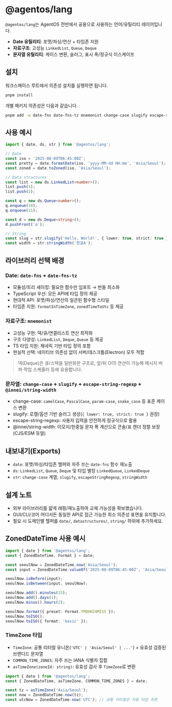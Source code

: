 # @agentos/lang

`@agentos/lang`는 AgentOS 전반에서 공용으로 사용하는 언어/유틸리티 레이어입니다.

- **Date 유틸리티**: 포맷/파싱/연산 + 타임존 지원
- **자료구조**: 고성능 `LinkedList`, `Queue`, `Deque`
- **문자열 유틸리티**: 케이스 변환, 슬러그, 표시 폭/정규식 이스케이프

## 설치

워크스페이스 루트에서 의존성 설치를 실행하면 됩니다.

```bash
pnpm install
```

개별 패키지 의존성은 다음과 같습니다.

```bash
pnpm add -w date-fns date-fns-tz mnemonist change-case slugify escape-string-regexp @innei/string-width
```

## 사용 예시

```ts
import { date, ds, str } from '@agentos/lang';

// Date
const iso = '2025-08-09T06:45:00Z';
const pretty = date.formatDate(iso, 'yyyy-MM-dd HH:mm', 'Asia/Seoul');
const zoned = date.toZoned(iso, 'Asia/Seoul');

// Data structures
const list = new ds.LinkedList<number>();
list.push(1);
list.push(2);

const q = new ds.Queue<number>();
q.enqueue(10);
q.enqueue(11);

const d = new ds.Deque<string>();
d.pushFront('a');

// String
const slug = str.slugify('Hello, World!', { lower: true, strict: true });
const width = str.stringWidth('한글A');
```

## 라이브러리 선택 배경

### Date: `date-fns` + `date-fns-tz`

- 모듈성/트리 셰이킹: 필요한 함수만 임포트 → 번들 최소화
- TypeScript 우선: 모든 API에 타입 정의 제공
- 현대적 API: 포맷/파싱/연산의 일관된 함수형 스타일
- 타임존 지원: `formatInTimeZone`, `zonedTimeToUtc` 등 제공

### 자료구조: `mnemonist`

- 고성능 구현: 덱/큐/연결리스트 연산 최적화
- 구조 다양성: `LinkedList`, `Deque`, `Queue` 등 제공
- TS 타입 지원: 제네릭 기반 타입 정의 포함
- 현실적 선택: 네이티브 의존성 없이 서버/데스크톱(Electron) 모두 적합

> 덱(Deque)은 큐/스택을 일반화한 구조로, 앞/뒤 O(1) 연산이 가능해 메시지 버퍼·작업 스케줄러 등에 유용합니다.

### 문자열: `change-case` + `slugify` + `escape-string-regexp` + `@innei/string-width`

- change-case: `camelCase`, `PascalCase`, `param-case`, `snake_case` 등 표준 케이스 변환
- slugify: 로캘/옵션 기반 슬러그 생성(`{ lower: true, strict: true }` 권장)
- escape-string-regexp: 사용자 입력을 안전하게 정규식으로 활용
- @innei/string-width: 이모지/한중일 문자 폭 계산으로 콘솔/표 렌더 정렬 보장(CJS/ESM 듀얼)

## 내보내기(Exports)

- `date`: 포맷/파싱/타임존 헬퍼와 자주 쓰는 `date-fns` 함수 재노출
- `ds`: `LinkedList`, `Queue`, `Deque` 및 타입 별칭 `LinkedQueue`, `LinkedDeque`
- `str`: `change-case` 계열, `slugify`, `escapeStringRegexp`, `stringWidth`

## 설계 노트

- 외부 라이브러리를 얇게 래핑/재노출하여 교체 가능성을 확보했습니다.
- GUI/CLI/코어 어디서든 동일한 API로 접근 가능한 최소 의존성 표면을 유지합니다.
- 필요 시 도메인별 헬퍼를 `date/`, `datastructures/`, `string/` 하위에 추가하세요.

## ZonedDateTime 사용 예시

```ts
import { date } from '@agentos/lang';
const { ZonedDateTime, Format } = date;

const seoulNow = ZonedDateTime.now('Asia/Seoul');
const input = ZonedDateTime.valueOf('2025-08-09T06:45:00Z', 'Asia/Seoul');

seoulNow.isBefore(input);
seoulNow.isBetween(input, seoulNow);

seoulNow.add().minutes(15);
seoulNow.add().days(1);
seoulNow.minus().hours(2);

seoulNow.format({ preset: Format.YMDHH24MISS });
seoulNow.toISO();
seoulNow.toISO({ format: 'basic' });
```

### TimeZone 타입

- `TimeZone`: 공통 리터럴 유니온(`'UTC' | 'Asia/Seoul' | ...'`) + 유효성 검증된 브랜디드 문자열
- `COMMON_TIME_ZONES`: 자주 쓰는 IANA 식별자 집합
- `asTimeZone(zoneId: string)`: 유효성 검사 후 `TimeZone`로 변환

```ts
import { date } from '@agentos/lang';
const { ZonedDateTime, asTimeZone, COMMON_TIME_ZONES } = date;

const tz = asTimeZone('Asia/Seoul');
const now = ZonedDateTime.now(tz);
const utcNow = ZonedDateTime.now('UTC'); // 공통 리터럴은 자동 타입 추론
```
